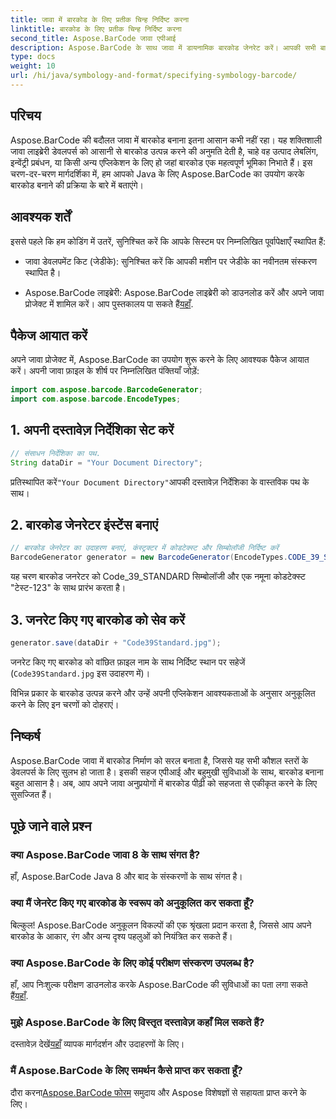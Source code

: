 ```yaml
---
title: जावा में बारकोड के लिए प्रतीक चिन्ह निर्दिष्ट करना
linktitle: बारकोड के लिए प्रतीक चिन्ह निर्दिष्ट करना
second_title: Aspose.BarCode जावा एपीआई
description: Aspose.BarCode के साथ जावा में डायनामिक बारकोड जेनरेट करें। आपकी सभी बारकोड आवश्यकताओं के लिए आसान एकीकरण, बहुमुखी अनुकूलन और मजबूत सुविधाएँ।
type: docs
weight: 10
url: /hi/java/symbology-and-format/specifying-symbology-barcode/
---
```


## परिचय

Aspose.BarCode की बदौलत जावा में बारकोड बनाना इतना आसान कभी नहीं रहा। यह शक्तिशाली जावा लाइब्रेरी डेवलपर्स को आसानी से बारकोड उत्पन्न करने की अनुमति देती है, चाहे वह उत्पाद लेबलिंग, इन्वेंट्री प्रबंधन, या किसी अन्य एप्लिकेशन के लिए हो जहां बारकोड एक महत्वपूर्ण भूमिका निभाते हैं। इस चरण-दर-चरण मार्गदर्शिका में, हम आपको Java के लिए Aspose.BarCode का उपयोग करके बारकोड बनाने की प्रक्रिया के बारे में बताएंगे।

## आवश्यक शर्तें

इससे पहले कि हम कोडिंग में उतरें, सुनिश्चित करें कि आपके सिस्टम पर निम्नलिखित पूर्वापेक्षाएँ स्थापित हैं:

- जावा डेवलपमेंट किट (जेडीके): सुनिश्चित करें कि आपकी मशीन पर जेडीके का नवीनतम संस्करण स्थापित है।

-  Aspose.BarCode लाइब्रेरी: Aspose.BarCode लाइब्रेरी को डाउनलोड करें और अपने जावा प्रोजेक्ट में शामिल करें। आप पुस्तकालय पा सकते हैं[यहाँ](https://releases.aspose.com/barcode/java/).

## पैकेज आयात करें

अपने जावा प्रोजेक्ट में, Aspose.BarCode का उपयोग शुरू करने के लिए आवश्यक पैकेज आयात करें। अपनी जावा फ़ाइल के शीर्ष पर निम्नलिखित पंक्तियाँ जोड़ें:

```java
import com.aspose.barcode.BarcodeGenerator;
import com.aspose.barcode.EncodeTypes;
```

## 1. अपनी दस्तावेज़ निर्देशिका सेट करें

```java
// संसाधन निर्देशिका का पथ.
String dataDir = "Your Document Directory";
```

 प्रतिस्थापित करें`"Your Document Directory"`आपकी दस्तावेज़ निर्देशिका के वास्तविक पथ के साथ।

## 2. बारकोड जेनरेटर इंस्टेंस बनाएं

```java
// बारकोड जेनरेटर का उदाहरण बनाएं, कंस्ट्रक्टर में कोडटेक्स्ट और सिम्बोलॉजी निर्दिष्ट करें
BarcodeGenerator generator = new BarcodeGenerator(EncodeTypes.CODE_39_STANDARD, "Test-123");
```

यह चरण बारकोड जनरेटर को Code_39_STANDARD सिम्बोलॉजी और एक नमूना कोडटेक्स्ट "टेस्ट-123" के साथ प्रारंभ करता है।

## 3. जनरेट किए गए बारकोड को सेव करें

```java
generator.save(dataDir + "Code39Standard.jpg");
```

जनरेट किए गए बारकोड को वांछित फ़ाइल नाम के साथ निर्दिष्ट स्थान पर सहेजें (`Code39Standard.jpg` इस उदाहरण में)।

विभिन्न प्रकार के बारकोड उत्पन्न करने और उन्हें अपनी एप्लिकेशन आवश्यकताओं के अनुसार अनुकूलित करने के लिए इन चरणों को दोहराएं।

## निष्कर्ष

Aspose.BarCode जावा में बारकोड निर्माण को सरल बनाता है, जिससे यह सभी कौशल स्तरों के डेवलपर्स के लिए सुलभ हो जाता है। इसकी सहज एपीआई और बहुमुखी सुविधाओं के साथ, बारकोड बनाना बहुत आसान है। अब, आप अपने जावा अनुप्रयोगों में बारकोड पीढ़ी को सहजता से एकीकृत करने के लिए सुसज्जित हैं।

## पूछे जाने वाले प्रश्न

### क्या Aspose.BarCode जावा 8 के साथ संगत है?
हाँ, Aspose.BarCode Java 8 और बाद के संस्करणों के साथ संगत है।

### क्या मैं जेनरेट किए गए बारकोड के स्वरूप को अनुकूलित कर सकता हूँ?
बिल्कुल! Aspose.BarCode अनुकूलन विकल्पों की एक श्रृंखला प्रदान करता है, जिससे आप अपने बारकोड के आकार, रंग और अन्य दृश्य पहलुओं को नियंत्रित कर सकते हैं।

### क्या Aspose.BarCode के लिए कोई परीक्षण संस्करण उपलब्ध है?
 हाँ, आप निःशुल्क परीक्षण डाउनलोड करके Aspose.BarCode की सुविधाओं का पता लगा सकते हैं[यहाँ](https://releases.aspose.com/).

### मुझे Aspose.BarCode के लिए विस्तृत दस्तावेज़ कहाँ मिल सकते हैं?
 दस्तावेज़ देखें[यहाँ](https://reference.aspose.com/barcode/java/) व्यापक मार्गदर्शन और उदाहरणों के लिए।

### मैं Aspose.BarCode के लिए समर्थन कैसे प्राप्त कर सकता हूँ?
 दौरा करना[Aspose.BarCode फोरम](https://forum.aspose.com/c/barcode/13) समुदाय और Aspose विशेषज्ञों से सहायता प्राप्त करने के लिए।
